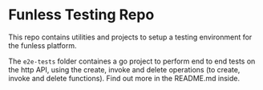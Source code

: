 # Funless Testing Repo

This repo contains utilities and projects to setup a testing environment for the funless platform.

The `e2e-tests` folder containes a go project to perform end to end tests on the http API, using the create, invoke and delete operations (to create, invoke and delete functions).
Find out more in the README.md inside.